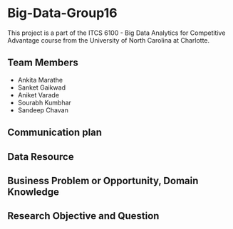 # Big-Data-Group16

This project is a part of the ITCS 6100 - Big Data Analytics for Competitive Advantage course from the University of North Carolina at Charlotte.

## Team Members
* Ankita Marathe
* Sanket Gaikwad
* Aniket Varade
* Sourabh Kumbhar
* Sandeep Chavan

## Communication plan 
## Data Resource
## Business Problem or Opportunity, Domain Knowledge 
## Research Objective and Question
